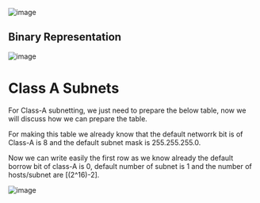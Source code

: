 ![image](https://github.com/user-attachments/assets/e9b2ad57-7889-466a-bf73-8f33186da358)

## Binary Representation
![image](https://github.com/user-attachments/assets/a7b29193-7287-4cd7-ac2d-84de5eac50be)


# Class A Subnets
For Class-A subnetting, we just need to prepare the below table, now we will discuss how we can prepare the table.  

For making this table we already know that the default networrk bit is of Class-A is 8 and the default subnet mask is 255.255.255.0. 

Now we can write easily the first row as we know already the default borrow bit of class-A is 0, default number of subnet is 1 and the number of hosts/subnet are [(2^16)-2].    

![image](https://github.com/user-attachments/assets/f1bc7650-e6ac-4e40-aced-77a7d02540fe)

